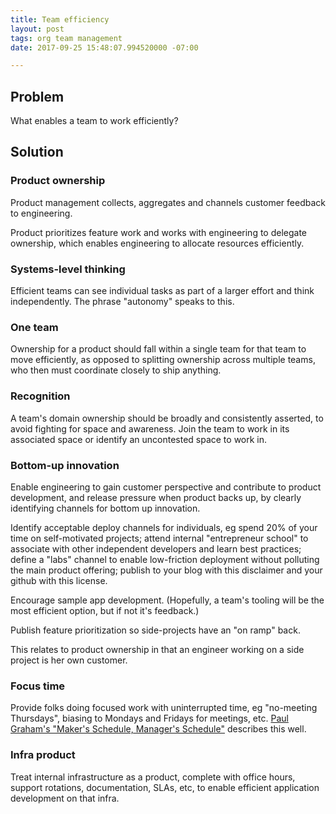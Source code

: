 ```yaml
---
title: Team efficiency
layout: post
tags: org team management
date: 2017-09-25 15:48:07.994520000 -07:00

---
```



## Problem

What enables a team to work efficiently?

## Solution

### Product ownership

Product management collects, aggregates and channels customer feedback to engineering.

Product prioritizes feature work and works with engineering to delegate ownership, which enables engineering to allocate resources efficiently.

### Systems-level thinking

Efficient teams can see individual tasks as part of a larger effort and think independently. The phrase "autonomy" speaks to this.

### One team

Ownership for a product should fall within a single team for that team to move efficiently, as opposed to splitting ownership across multiple teams, who then must coordinate closely to ship anything.

### Recognition

A team's domain ownership should be broadly and consistently asserted, to avoid fighting for space and awareness. Join the team to work in its associated space or identify an uncontested space to work in.

### Bottom-up innovation

Enable engineering to gain customer perspective and contribute to product development, and release pressure when product backs up, by clearly identifying channels for bottom up innovation. 

Identify acceptable deploy channels for individuals, eg  spend 20% of your time on self-motivated projects; attend internal "entrepreneur school" to associate with other independent developers and learn best practices; define a "labs" channel to enable low-friction deployment without polluting the main product offering; publish to your blog with this disclaimer and your github with this license.

Encourage sample app development. (Hopefully, a team's tooling will be the most efficient option, but if not it's feedback.)

Publish feature prioritization so side-projects have an "on ramp" back.

This relates to product ownership in that an engineer working on a side project is her own customer.

### Focus time

Provide folks doing focused work with uninterrupted time, eg "no-meeting Thursdays", biasing to Mondays and Fridays for meetings, etc. [Paul Graham's "Maker's Schedule, Manager's Schedule"](www.paulgraham.com/makersschedule.html) describes this well.

### Infra product

Treat internal infrastructure as a product, complete with office hours, support rotations, documentation, SLAs, etc, to enable efficient application development on that infra.


